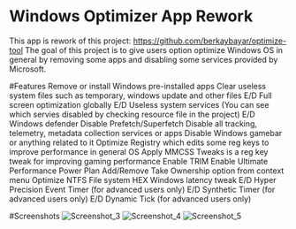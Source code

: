 # Windows Optimizer App Rework
This app is rework of this project: https://github.com/berkaybayar/optimize-tool
The goal of this project is to give users option optimize Windows OS in general by removing some apps and disabling some services provided by Microsoft.

#Features
Remove or install Windows pre-installed apps
Clear useless system files such as temporary, windows update and other files
E/D Full screen optimization globally
E/D Useless system services (You can see which servies disabled by checking resource file in the project)
E/D Windows defender
Disable Prefetch/Superfetch
Disable all tracking, telemetry, metadata collection services or apps
Disable Windows gamebar or anything related to it
Optimize Registry which edits some reg keys to improve performance in general OS
Apply MMCSS Tweaks is a reg key tweak for improving gaming performance
Enable TRIM 
Enable Ultimate Performance Power Plan
Add/Remove Take Ownership option from context menu
Optimize NTFS File system
HEX Windows latency tweak
E/D Hyper Precision Event Timer (for advanced users only)
E/D Synthetic Timer (for advanced users only)
E/D Dynamic Tick (for advanced users only)

#Screenshots
![Screenshot_3](https://user-images.githubusercontent.com/77205615/113425257-3d910580-93da-11eb-943f-c4e0a3d5b59c.jpg)
![Screenshot_4](https://user-images.githubusercontent.com/77205615/113425266-3ec23280-93da-11eb-8f18-e5c5c016ad47.jpg)
![Screenshot_5](https://user-images.githubusercontent.com/77205615/113425243-3669f780-93da-11eb-90ae-5f3ef9af766e.jpg)

